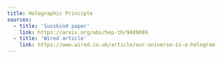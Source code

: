 ```yaml
---
title: Holographic Principle
sources:
  - title: 'Susskind paper'
    link: https://arxiv.org/abs/hep-th/9409089
  - title: 'Wired article'
    link: https://www.wired.co.uk/article/our-universe-is-a-hologram
---
```


